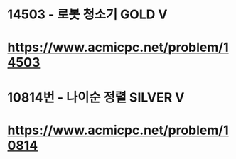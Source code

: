 # 14503 - 로봇 청소기 GOLD V
# https://www.acmicpc.net/problem/14503

# 10814번 - 나이순 정렬 SILVER V
# https://www.acmicpc.net/problem/10814
